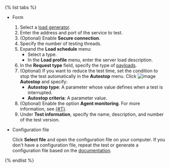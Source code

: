 {% list tabs %}

- Form

   1. Select a [load generator](../../load-testing/concepts/load-generator.md).
   1. Enter the address and port of the service to test.
   1. (Optional) Enable **Secure connection**.
   1. Specify the number of testing threads.
   1. Expand the **Load schedule** menu:
      * Select a type.
      * In the **Load profile** menu, enter the server load description.
   1. In the **Request type** field, specify the type of [payloads](../../load-testing/concepts/payload.md).
   1. (Optional) If you want to reduce the test time, set the condition to stop the test automatically in the **Autostop** menu. Click ![image](../../_assets/plus-sign.svg) **Autostop** and specify:
      * **Autostop type**: A parameter whose value defines when a test is interrupted.
      * **Autostop criteria**: A parameter value.
   1. (Optional) Enable the option **Agent monitoring**. For more information, see [{#T}](../../load-testing/concepts/monitoring.md).
   1. Under **Test information**, specify the name, description, and number of the test version.

- Configuration file

   Click **Select file** and open the configuration file on your computer. If you don't have a configuration file, repeat the test or generate a configuration file based on the [documentation](https://yandextank.readthedocs.io/en/latest/config_reference.html#phantom).

{% endlist %}
